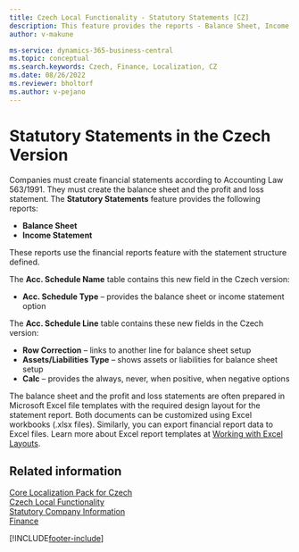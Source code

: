 ```yaml
---
title: Czech Local Functionality - Statutory Statements [CZ]
description: This feature provides the reports - Balance Sheet, Income Statement.
author: v-makune

ms-service: dynamics-365-business-central
ms.topic: conceptual
ms.search.keywords: Czech, Finance, Localization, CZ
ms.date: 08/26/2022
ms.reviewer: bholtorf
ms.author: v-pejano
---
```


# Statutory Statements in the Czech Version

Companies must create financial statements according to Accounting Law 563/1991. They must create the balance sheet and the profit and loss statement. The **Statutory Statements** feature provides the following reports:

- **Balance Sheet**
- **Income Statement**

These reports use the financial reports feature with the statement structure defined.

The **Acc. Schedule Name** table contains this new field in the Czech version:

- **Acc. Schedule Type** – provides the balance sheet or income statement option

The **Acc. Schedule Line** table contains these new fields in the Czech version:

- **Row Correction** – links to another line for balance sheet setup
- **Assets/Liabilities Type** – shows assets or liabilities for balance sheet setup
- **Calc** – provides the always, never, when positive, when negative options

The balance sheet and the profit and loss statements are often prepared in Microsoft Excel file templates with the required design layout for the statement report. Both documents can be customized using Excel workbooks (.xlsx files). Similarly, you can export financial report data to Excel files. Learn more about Excel report templates at [Working with Excel Layouts](../../ui-excel-report-layouts.md).

## Related information

[Core Localization Pack for Czech](ui-extensions-core-localization-pack-cz.md)  
[Czech Local Functionality](czech-local-functionality.md)  
[Statutory Company Information](statutory-company-information.md)  
[Finance](../../finance.md)  

[!INCLUDE[footer-include](../../includes/footer-banner.md)]
